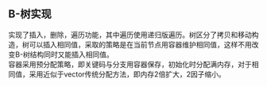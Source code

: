 B-树实现
---
实现了插入，删除，遍历功能，其中遍历使用递归版遍历。树区分了拷贝和移动构造，树可以插入相同值，采取的策略是在当前节点用容器维护相同值，这样不用改变B-树结构同时又能插入相同值。<br />
容器采用预分配策略，即关键码与分支用容器保存，初始化时分配满内存，对于相同值，采用近似于vector传统分配方法，即内存2倍扩大，2因子缩小。